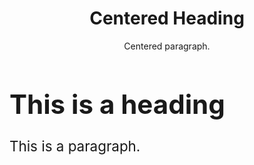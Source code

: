 <h1 style="text-align:center;">Centered Heading</h1>
<p style="text-align:center;">Centered paragraph.</p>

<h1 style="font-size:300%;">This is a heading</h1>
<p style="font-size:160%;">This is a paragraph.</p>